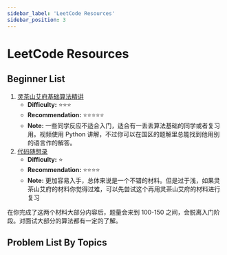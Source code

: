 ```yaml
---
sidebar_label: 'LeetCode Resources'
sidebar_position: 3
---
```


# LeetCode Resources

## Beginner List

1. [灵茶山艾府基础算法精讲](https://www.youtube.com/watch?v=Woardovr0k0&list=PL5CbbRlzbll9TSV_fbTVSWnZL-RA0IpKt)
   - **Difficulty:** ⭐️⭐️⭐️
   - **Recommendation:** ⭐️⭐️⭐️⭐️⭐️
   - **Note:** 一些同学反应不适合入门，适合有一丢丢算法基础的同学或者复习用。视频使用 Python 讲解，不过你可以在国区的题解里总能找到他用别的语言作的解答。
2. [代码随想录](https://programmercarl.com/)
   - **Difficulty:** ⭐️
   - **Recommendation:** ⭐️⭐️⭐️⭐️
   - **Note:** 更加容易入手，总体来说是一个不错的材料。但是过于浅，如果灵茶山艾府的材料你觉得过难，可以先尝试这个再用灵茶山艾府的材料进行复习

在你完成了这两个材料大部分内容后，题量会来到 100-150 之间，会脱离入门阶段。对面试大部分的算法都有一定的了解。

## Problem List By Topics

